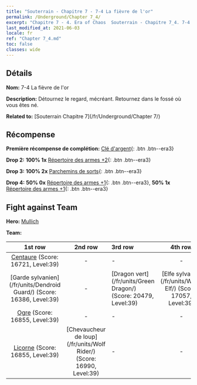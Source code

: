 ```yaml
---
title: "Souterrain - Chapitre 7 - 7-4 La fièvre de l'or"
permalink: /Underground/Chapter 7_4/
excerpt: "Chapitre 7 - 4. Era of Chaos  Souterrain - Chapitre 7_4. 7-4 La fièvre de l'or"
last_modified_at: 2021-06-03
locale: fr
ref: "Chapter 7_4.md"
toc: false
classes: wide
---
```


## Détails

 **Nom:** 7-4 La fièvre de l'or

 **Description:** Détournez le regard, mécréant. Retournez dans le fossé où vous êtes né.

 **Related to:** [Souterrain Chapitre 7](/fr/Underground/Chapter 7/)

## Récompense

 **Première récompense de complétion:** [Clé d'argent](/ItemsFR/con_693/){: .btn .btn--era3}

 **Drop 2:** **100% 1x** [Répertoire des armes +2](/ItemsFR/mat_32/){: .btn .btn--era3}

 **Drop 3:** **100% 2x** [Parchemins de sorts](/ItemsFR/con_694/){: .btn .btn--era3}

 **Drop 4:** **50% 0x** [Répertoire des armes +1](/ItemsFR/mat_25/){: .btn .btn--era3}, **50% 1x** [Répertoire des armes +1](/ItemsFR/mat_25/){: .btn .btn--era3}


## Fight against Team
 **Hero:** [Mullich](/fr/heroes/Mullich/)

 **Team:**


  | 1st row | 2nd row | 3rd row | 4th row |
  |:----:|:----:|:----|:----:|
  | [Centaure](/fr/units/Centaur/) (Score: 16721, Level:39)  | - | - | - |
  | [Garde sylvanien](/fr/units/Dendroid Guard/) (Score: 16386, Level:39)  | - | [Dragon vert](/fr/units/Green Dragon/) (Score: 20479, Level:39)  | [Elfe sylvaine](/fr/units/Wood Elf/) (Score: 17057, Level:39)  |
  | [Ogre](/fr/units/Ogre/) (Score: 16855, Level:39)  | - | - | - |
  | [Licorne](/fr/units/Unicorn/) (Score: 16855, Level:39)  | [Chevaucheur de loup](/fr/units/Wolf Rider/) (Score: 16990, Level:39)  | - | - |


